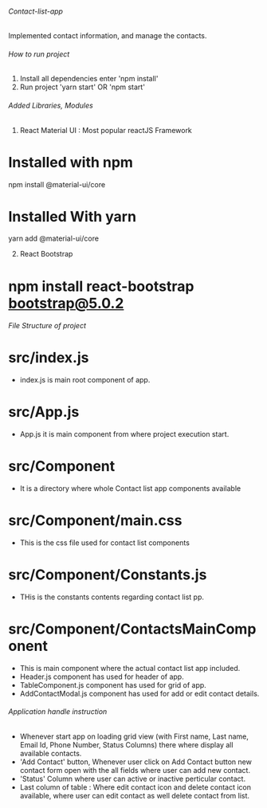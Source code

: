 ###### Contact-list-app

Implemented contact information, and manage the contacts.

###### How to run project

1. Install all dependencies enter 'npm install'
2. Run project 'yarn start' OR 'npm start'

###### Added Libraries, Modules

1. React Material UI : Most popular reactJS Framework

# Installed with npm

npm install @material-ui/core

# Installed With yarn

yarn add @material-ui/core

2. React Bootstrap

# npm install react-bootstrap bootstrap@5.0.2

###### File Structure of project

# src/index.js

- index.js is main root component of app.

# src/App.js

- App.js it is main component from where project execution start.

# src/Component

- It is a directory where whole Contact list app components available

# src/Component/main.css

- This is the css file used for contact list components

# src/Component/Constants.js

- THis is the constants contents regarding contact list pp.

# src/Component/ContactsMainComponent

- This is main component where the actual contact list app included.
- Header.js component has used for header of app.
- TableComponent.js component has used for grid of app.
- AddContactModal.js component has used for add or edit contact details.

###### Application handle instruction

- Whenever start app on loading grid view (with First name, Last name, Email Id, Phone Number, Status Columns) there where display all available contacts.
- 'Add Contact' button, Whenever user click on Add Contact button new contact form open with the all fields where user can add new contact.
- 'Status' Column where user can active or inactive perticular contact.
- Last column of table : Where edit contact icon and delete contact icon available, where user can edit contact as well delete contact from list.
